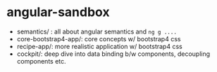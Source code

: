 # angular-sandbox

- semantics/ : all about angular semantics and `ng g ....` 
- core-bootstrap4-app/: core concepts w/ bootstrap4 css
- recipe-app/:  more realistic application w/ bootstrap4 css
- cockpit/: deep dive into data binding b/w components, decoupling components etc.

